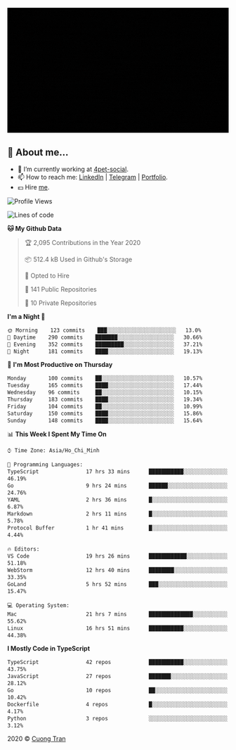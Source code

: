 ![banner](https://raw.githubusercontent.com/103cuong/103cuong/master/banner.gif)

## 🦄 About me...

- 🚀 I’m currently working at [4pet-social](https://github.com/4pet-social).
- 📫 How to reach me: [LinkedIn](https://linkedin.com/in/103cuong) | [Telegram](https://t.me/cuong103) | [Portfolio](https://103cuong.github.io/).
- 💵 Hire [me](mailto:103cuong@gmail.com).

<!--START_SECTION:waka-->
![Profile Views](http://img.shields.io/badge/Profile%20Views-187-blue)

![Lines of code](https://img.shields.io/badge/From%20Hello%20World%20I%27ve%20Written-17.5%20million%20lines%20of%20code-blue)

**🐱 My Github Data** 

> 🏆 2,095 Contributions in the Year 2020
 > 
> 📦 512.4 kB Used in Github's Storage 
 > 
> 💼 Opted to Hire
 > 
> 📜 141 Public Repositories
 > 
> 🔑 10 Private Repositories 

**I'm a Night 🦉** 

```text
🌞 Morning    123 commits    ███░░░░░░░░░░░░░░░░░░░░░░   13.0% 
🌆 Daytime    290 commits    ███████░░░░░░░░░░░░░░░░░░   30.66% 
🌃 Evening    352 commits    █████████░░░░░░░░░░░░░░░░   37.21% 
🌙 Night      181 commits    ████░░░░░░░░░░░░░░░░░░░░░   19.13%

```
📅 **I'm Most Productive on Thursday** 

```text
Monday       100 commits    ██░░░░░░░░░░░░░░░░░░░░░░░   10.57% 
Tuesday      165 commits    ████░░░░░░░░░░░░░░░░░░░░░   17.44% 
Wednesday    96 commits     ██░░░░░░░░░░░░░░░░░░░░░░░   10.15% 
Thursday     183 commits    ████░░░░░░░░░░░░░░░░░░░░░   19.34% 
Friday       104 commits    ██░░░░░░░░░░░░░░░░░░░░░░░   10.99% 
Saturday     150 commits    ████░░░░░░░░░░░░░░░░░░░░░   15.86% 
Sunday       148 commits    ████░░░░░░░░░░░░░░░░░░░░░   15.64%

```


📊 **This Week I Spent My Time On** 

```text
⌚︎ Time Zone: Asia/Ho_Chi_Minh

💬 Programming Languages: 
TypeScript               17 hrs 33 mins      ███████████░░░░░░░░░░░░░░   46.19% 
Go                       9 hrs 24 mins       ██████░░░░░░░░░░░░░░░░░░░   24.76% 
YAML                     2 hrs 36 mins       █░░░░░░░░░░░░░░░░░░░░░░░░   6.87% 
Markdown                 2 hrs 11 mins       █░░░░░░░░░░░░░░░░░░░░░░░░   5.78% 
Protocol Buffer          1 hr 41 mins        █░░░░░░░░░░░░░░░░░░░░░░░░   4.44%

🔥 Editors: 
VS Code                  19 hrs 26 mins      ████████████░░░░░░░░░░░░░   51.18% 
WebStorm                 12 hrs 40 mins      ████████░░░░░░░░░░░░░░░░░   33.35% 
GoLand                   5 hrs 52 mins       ███░░░░░░░░░░░░░░░░░░░░░░   15.47%

💻 Operating System: 
Mac                      21 hrs 7 mins       ██████████████░░░░░░░░░░░   55.62% 
Linux                    16 hrs 51 mins      ███████████░░░░░░░░░░░░░░   44.38%

```

**I Mostly Code in TypeScript** 

```text
TypeScript               42 repos            ███████████░░░░░░░░░░░░░░   43.75% 
JavaScript               27 repos            ███████░░░░░░░░░░░░░░░░░░   28.12% 
Go                       10 repos            ██░░░░░░░░░░░░░░░░░░░░░░░   10.42% 
Dockerfile               4 repos             █░░░░░░░░░░░░░░░░░░░░░░░░   4.17% 
Python                   3 repos             ░░░░░░░░░░░░░░░░░░░░░░░░░   3.12%

```



<!--END_SECTION:waka-->

2020 © [Cuong Tran](https://github.com/103cuong)
